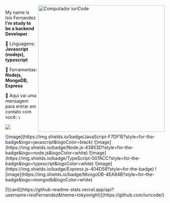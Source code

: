 <img src="https://raw.githubusercontent.com/MicaelliMedeiros/micaellimedeiros/master/image/computer-illustration.png" min-width="400px" max-width="400px" width="400px" align="right" alt="Computador iuriCode">

<p align="left"> 
  My name is Isis Fernandez <strong>I'm study to be a backend Developer</strong>.<br>
</p>

<p align="left">
  🦄 Linguagens: <strong>Javascript (nodejs), typescript</strong>
</p>

<p align="left">
  💼 Ferramentas: <strong>Nodejs, MongoDB, Express</strong>
</p>

<p align="left">
  💌 Aqui vai uma mensagem para entrar em contato com você: ⤵️
</p>

<!--- <p align="left">
  <a href="#" alt="Gmail">
  <img src="https://img.shields.io/badge/-Gmail-FF0000?style=flat-square&labelColor=FF0000&logo=gmail&logoColor=white&link=LINK-DO-SEU-EMAIL" /></a>--->

  <a href="(https://www.linkedin.com/in/isis-fernandez-67ba54135/)" alt="Linkedin">
  <img src="https://img.shields.io/badge/-Linkedin-0e76a8?style=flat-square&logo=Linkedin&logoColor=white&link=LINK-DO-SEU-LINKEDIN" /></a>

  <!---<a href="#" alt="WhatsApp">
  <img src="https://img.shields.io/badge/-WhatsApp-25d366?style=flat-square&labelColor=25d366&logo=whatsapp&logoColor=white&link=API-DO-SEU-WHATSAPP"/></a>

  <a href="#" alt="Facebook">
  <img src="https://img.shields.io/badge/-Facebook-3b5998?style=flat-square&labelColor=3b5998&logo=facebook&logoColor=white&link=LINK-DO-SEU-FACEBOOK"/></a>

  <a href="#" alt="Instagram">
  <img src="https://img.shields.io/badge/-Instagram-DF0174?style=flat-square&labelColor=DF0174&logo=instagram&logoColor=white&link=LINK-DO-SEU-INSTAGRAM"/></a>
</p> ---> 
<p>
  ![image](https://img.shields.io/badge/JavaScript-F7DF1E?style=for-the-badge&logo=javascript&logoColor=black)
  ![image](https://img.shields.io/badge/Node.js-43853D?style=for-the-badge&logo=node.js&logoColor=white)
  ![image](https://img.shields.io/badge/TypeScript-007ACC?style=for-the-badge&logo=typescript&logoColor=white)
  ![image](https://img.shields.io/badge/Express.js-404D59?style=for-the-badge)
  ![image](https://img.shields.io/badge/MongoDB-4EA94B?style=for-the-badge&logo=mongodb&logoColor=white)




</p>
[![card](https://github-readme-stats.vercel.app/api?username=IsisFernandez&theme=tokyonight)](https://github.com/iuricode/)

